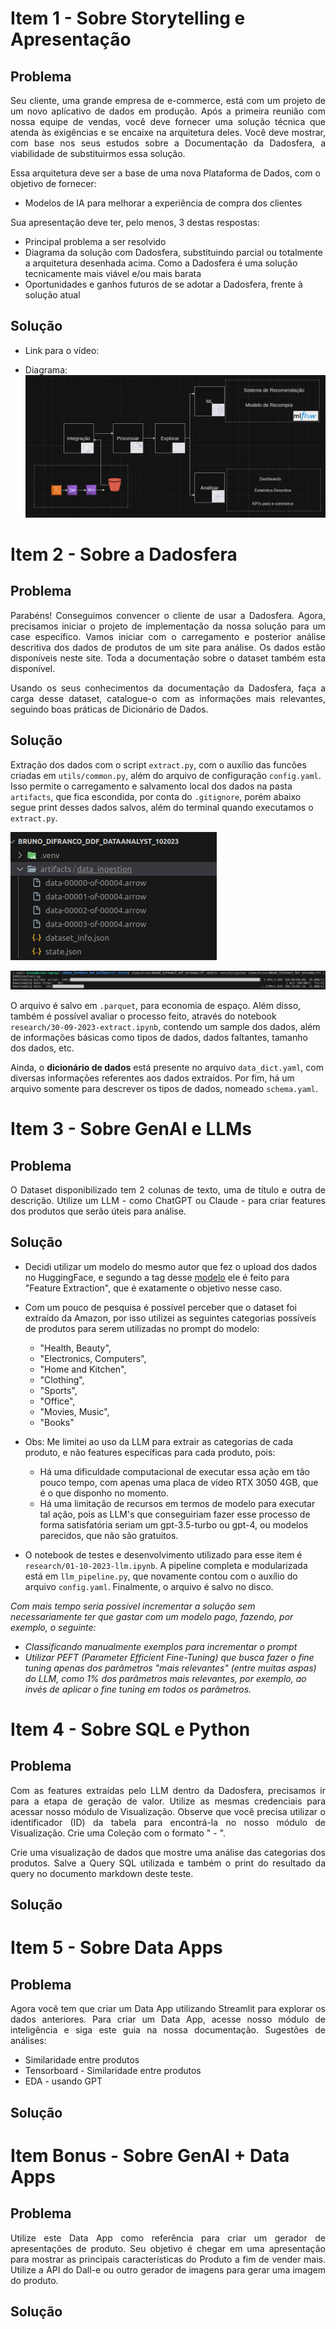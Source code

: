 # **Item 1 - Sobre Storytelling e Apresentação**

## Problema

<p align="justify"> Seu cliente, uma grande empresa de e-commerce, está com um projeto de um novo aplicativo de dados em produção. Após a primeira reunião com nossa equipe de vendas, você deve fornecer uma solução técnica que atenda às exigências e se encaixe na arquitetura deles. Você deve mostrar, com base nos seus estudos sobre a Documentação da Dadosfera, a viabilidade de substituirmos essa solução. </p>

Essa arquitetura deve ser a base de uma nova Plataforma de Dados, com o objetivo de fornecer:

- Modelos de IA para melhorar a experiência de compra dos clientes

Sua apresentação deve ter, pelo menos, 3 destas respostas:

- Principal problema a ser resolvido
- Diagrama da solução com Dadosfera, substituindo parcial ou totalmente a arquitetura desenhada acima. Como a Dadosfera é uma solução tecnicamente mais viável e/ou mais barata
- Oportunidades e ganhos futuros de se adotar a Dadosfera, frente à solução atual

## Solução

- Link para o vídeo:

- Diagrama:
![Alt text](images/arquitetura.png)


# **Item  2 - Sobre a Dadosfera**

## Problema

<p align="justify"> Parabéns! Conseguimos convencer o cliente de usar a Dadosfera. Agora, precisamos iniciar o projeto de implementação da nossa solução para um case específico. Vamos iniciar com o carregamento e posterior análise descritiva dos dados de produtos de um site para análise. Os dados estão disponíveis neste site. Toda a documentação sobre o dataset também esta disponível. </p>

<p align="justify"> Usando os seus conhecimentos da documentação da Dadosfera, faça a carga desse dataset, catalogue-o com as informações mais relevantes, seguindo boas práticas de Dicionário de Dados. </p>

## Solução

Extração dos dados com o script `extract.py`, com o auxílio das funcões criadas em `utils/common.py`, além do arquivo de configuração `config.yaml`. Isso permite o carregamento e salvamento local dos dados na pasta `artifacts`, que fica escondida, por conta do `.gitignore`, porém abaixo segue print desses dados salvos, além do terminal quando executamos o `extract.py`. 

![Alt text](images/image_data_ingestion.png)

![Alt text](images/extract_verbose.png)

O arquivo é salvo em `.parquet`, para economia de espaço. Além disso, também é possível avaliar o processo feito, através do notebook `research/30-09-2023-extract.ipynb`, contendo um sample dos dados, além de informações básicas como tipos de dados, dados faltantes, tamanho dos dados, etc. 

Ainda, o **dicionário de dados** está presente no arquivo `data_dict.yaml`, com diversas informações referentes aos dados extraídos. Por fim, há um arquivo somente para descrever os tipos de dados, nomeado `schema.yaml`.

# **Item 3 - Sobre GenAI e LLMs**

## Problema

<p align="justify"> O Dataset disponibilizado tem 2 colunas de texto, uma de título e outra de descrição. Utilize um LLM - como  ChatGPT ou Claude - para criar features dos produtos que serão úteis para análise. </p>

## Solução

- Decidi utilizar um modelo do mesmo autor que fez o upload dos dados no HuggingFace, e segundo a tag desse [modelo](https://huggingface.co/spacemanidol/trec-product-search-e5-small-v2) ele é feito para "Feature Extraction", que é exatamente o objetivo nesse caso.
  
- Com um pouco de pesquisa é possível perceber que o dataset foi extraído da Amazon, por isso utilizei as seguintes categorias possíveis de produtos para serem utilizadas no prompt do modelo:

  - "Health, Beauty",
  - "Electronics, Computers",
  - "Home and Kitchen",
  - "Clothing",
  - "Sports",
  - "Office",
  - "Movies, Music",
  - "Books"   
  
- Obs: Me limitei ao uso da LLM para extrair as categorias de cada produto, e não features específicas para cada produto, pois:
  - Há uma dificuldade computacional de executar essa ação em tão pouco tempo, com apenas uma placa de vídeo RTX 3050 4GB, que é o que disponho no momento.
  - Há uma limitação de recursos em termos de modelo para executar tal ação, pois as LLM's que conseguiriam fazer esse processo de forma satisfatória seriam um gpt-3.5-turbo ou gpt-4, ou modelos parecidos, que não são gratuitos. 

- O notebook de testes e desenvolvimento utilizado para esse item é `research/01-10-2023-llm.ipynb`. A pipeline completa e modularizada está em `llm_pipeline.py`, que novamente contou com o auxílio do arquivo `config.yaml`. Finalmente, o arquivo é salvo no disco. 
    
*Com mais tempo seria possível incrementar a solução sem necessariamente ter que gastar com um modelo pago, fazendo, por exemplo, o seguinte:*

- *Classificando manualmente exemplos para incrementar o prompt*
- *Utilizar PEFT (Parameter Efficient Fine-Tuning) que busca fazer o fine tuning apenas dos parâmetros "mais relevantes" (entre muitas aspas) do LLM, como 1% dos parâmetros mais relevantes, por exemplo, ao invés de aplicar o fine tuning em todos os parâmetros.*

# **Item  4 - Sobre SQL e Python**

## Problema

<p align="justify"> Com as features extraídas pelo LLM dentro da Dadosfera, precisamos ir para a etapa de geração de valor. Utilize as mesmas credenciais para acessar nosso módulo de Visualização. Observe que você precisa utilizar o identificador (ID) da tabela para encontrá-la no nosso módulo de Visualização. Crie uma Coleção com o formato "<nome> <sobrenome> - <mes_ano>". </p>

<p align="justify"> Crie uma visualização de dados que mostre uma análise das categorias dos produtos. Salve a Query SQL utilizada e também o print do resultado da query no documento markdown deste teste. </p>

## Solução


# **Item  5 - Sobre Data Apps**

## Problema

<p align="justify"> Agora você tem que criar um Data App utilizando Streamlit para explorar os dados anteriores. Para criar um Data App, acesse nosso módulo de inteligência e siga este guia na nossa documentação. Sugestões de análises: </p>

- Similaridade entre produtos
- Tensorboard - Similaridade entre produtos
- EDA - usando GPT

## Solução

# **Item Bonus - Sobre GenAI + Data Apps**

## Problema

<p align="justify"> Utilize este Data App como referência para criar um gerador de apresentações de produto. Seu objetivo é chegar em uma apresentação para mostrar as principais características do Produto a fim de vender mais. Utilize a API do Dall-e ou outro gerador de imagens para gerar uma imagem do produto. </p>

## Solução








